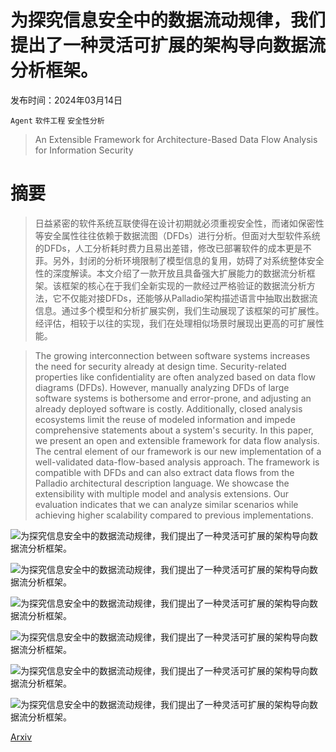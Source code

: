 # 为探究信息安全中的数据流动规律，我们提出了一种灵活可扩展的架构导向数据流分析框架。

发布时间：2024年03月14日

`Agent` `软件工程` `安全性分析`

> An Extensible Framework for Architecture-Based Data Flow Analysis for Information Security

# 摘要

> 日益紧密的软件系统互联使得在设计初期就必须重视安全性，而诸如保密性等安全属性往往依赖于数据流图（DFDs）进行分析。但面对大型软件系统的DFDs，人工分析耗时费力且易出差错，修改已部署软件的成本更是不菲。另外，封闭的分析环境限制了模型信息的复用，妨碍了对系统整体安全性的深度解读。本文介绍了一款开放且具备强大扩展能力的数据流分析框架。该框架的核心在于我们全新实现的一款经过严格验证的数据流分析方法，它不仅能对接DFDs，还能够从Palladio架构描述语言中抽取出数据流信息。通过多个模型和分析扩展实例，我们生动展现了该框架的可扩展性。经评估，相较于以往的实现，我们在处理相似场景时展现出更高的可扩展性能。

> The growing interconnection between software systems increases the need for security already at design time. Security-related properties like confidentiality are often analyzed based on data flow diagrams (DFDs). However, manually analyzing DFDs of large software systems is bothersome and error-prone, and adjusting an already deployed software is costly. Additionally, closed analysis ecosystems limit the reuse of modeled information and impede comprehensive statements about a system's security. In this paper, we present an open and extensible framework for data flow analysis. The central element of our framework is our new implementation of a well-validated data-flow-based analysis approach. The framework is compatible with DFDs and can also extract data flows from the Palladio architectural description language. We showcase the extensibility with multiple model and analysis extensions. Our evaluation indicates that we can analyze similar scenarios while achieving higher scalability compared to previous implementations.

![为探究信息安全中的数据流动规律，我们提出了一种灵活可扩展的架构导向数据流分析框架。](../../../paper_images/2403.09402/x1.png)

![为探究信息安全中的数据流动规律，我们提出了一种灵活可扩展的架构导向数据流分析框架。](../../../paper_images/2403.09402/x2.png)

![为探究信息安全中的数据流动规律，我们提出了一种灵活可扩展的架构导向数据流分析框架。](../../../paper_images/2403.09402/webeditor.png)

![为探究信息安全中的数据流动规律，我们提出了一种灵活可扩展的架构导向数据流分析框架。](../../../paper_images/2403.09402/x3.png)

![为探究信息安全中的数据流动规律，我们提出了一种灵活可扩展的架构导向数据流分析框架。](../../../paper_images/2403.09402/x4.png)

![为探究信息安全中的数据流动规律，我们提出了一种灵活可扩展的架构导向数据流分析框架。](../../../paper_images/2403.09402/x5.png)

[Arxiv](https://arxiv.org/abs/2403.09402)